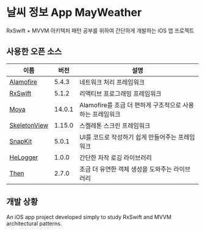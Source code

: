 #  날씨 정보 App MayWeather

RxSwift + MVVM 아키텍처 패턴 공부를 위하여 간단하게 개발하는 iOS 앱 프로젝트

## 사용한 오픈 소스
|이름|버전|설명|
|--|--|--|
|[Alamofire](https://github.com/Alamofire/Alamofire)|5.4.3|네트워크 처리 프레임워크|
|[RxSwift](https://github.com/ReactiveX/RxSwift)|5.1.2|리액티브 프로그래밍 프레임워크|
|[Moya](https://github.com/Moya/Moya)|14.0.1|Alamofire를 조금 더 편하게 구조적으로 사용하는 프레임워크|
|[SkeletonView](https://github.com/Juanpe/SkeletonView)|1.15.0|스켈레톤 스크린 프레임워크|
|[SnapKit](https://github.com/SnapKit/SnapKit)|5.0.1|UI를 코드로 작성하기 쉽게 만들어주는 프레임워크|
|[HeLogger](https://github.com/herohjk/HeLogger)|1.0.0|간단한 자작 로깅 라이브러리|
|[Then](https://github.com/devxoul/Then)|2.7.0|조금 더 유연한 객체 생성을 도와주는 라이브러리|


## 개발 상황


An iOS app project developed simply to study RxSwift and MVVM architectural patterns.
